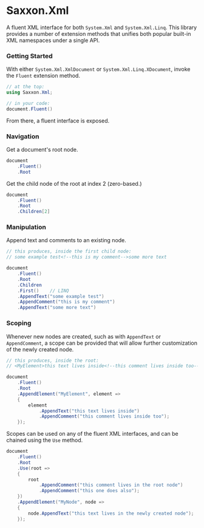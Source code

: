 # Saxxon.Xml

A fluent XML interface for both `System.Xml` and `System.Xml.Linq`. This
library provides a number of extension methods that unifies both popular
built-in XML namespaces under a single API.

### Getting Started

With either `System.Xml.XmlDocument` or `System.Xml.Linq.XDocument`, invoke
the `Fluent` extension method.

```c#
// at the top:
using Saxxon.Xml;

// in your code:
document.Fluent()
```

From there, a fluent interface is exposed.

### Navigation

Get a document's root node.

```c#
document
    .Fluent()
    .Root
```

Get the child node of the root at index 2 (zero-based.)

```c#
document
    .Fluent()
    .Root
    .Children[2]
```

### Manipulation

Append text and comments to an existing node.

```c#
// this produces, inside the first child node:
// some example test<!--this is my comment-->some more text

document
    .Fluent()
    .Root
    .Children
    .First()    // LINQ
    .AppendText("some example test")
    .AppendComment("this is my comment")
    .AppendText("some more text")
```

### Scoping

Whenever new nodes are created, such as with `AppendText` or `AppendComment`, a scope can be provided
that will allow further customization of the newly created node.

```c#
// this produces, inside the root:
// <MyElement>this text lives inside<!--this comment lives inside too--></MyElement>

document
    .Fluent()
    .Root
    .AppendElement("MyElement", element =>
    {
        element
            .AppendText("this text lives inside")
            .AppendComment("this comment lives inside too");
    });
```

Scopes can be used on any of the fluent XML interfaces, and can be chained
using the `Use` method.

```c#
document
    .Fluent()
    .Root
    .Use(root =>
    {
        root
            .AppendComment("this comment lives in the root node")
            .AppendComment("this one does also");
    })
    .AppendElement("MyNode", node =>
    {
        node.AppendText("this text lives in the newly created node");
    });
```